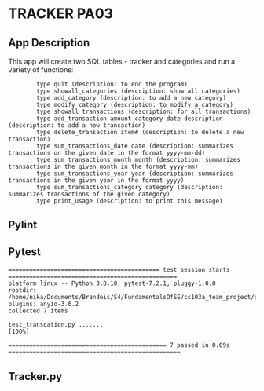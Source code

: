 # TRACKER PA03

## App Description 

This app will create two SQL tables - tracker and categories and run a variety of functions:

            type quit (description: to end the program)
            type showall_categories (description: show all categories)
            type add_category (description: to add a new category)
            type modify_category (description: to modify a category)
            type showall_transactions (description: for all transactions)
            type add_transaction amount category date description (description: to add a new transaction)
            type delete_transaction item# (description: to delete a new transaction)
            type sum_transactions_date date (description: summarizes transactions on the given date in the format yyyy-mm-dd)
            type sum_transactions_month month (description: summarizes transactions in the given month in the format yyyy-mm)
            type sum_transactions_year year (description: summarizes transactions in the given year in the format yyyy)
            type sum_transactions_category category (description: summarizes transactions of the given category)
            type print_usage (description: to print this message)

## Pylint

## Pytest
```
=========================================== test session starts ================================================
platform linux -- Python 3.8.10, pytest-7.2.1, pluggy-1.0.0
rootdir: /home/nika/Documents/Brandeis/S4/FundamentalsOfSE/cs103a_team_project/pa03
plugins: anyio-3.6.2
collected 7 items                                                                                                                                                                         

test_transcation.py .......                                                                                                                                                         [100%]

============================================= 7 passed in 0.09s =================================================
```
## Tracker.py